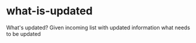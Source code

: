 # what-is-updated
What's updated? Given incoming list with updated information what needs to be updated
